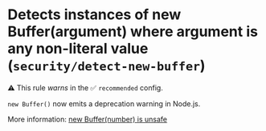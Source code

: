 # Detects instances of new Buffer(argument) where argument is any non-literal value (`security/detect-new-buffer`)

⚠️ This rule _warns_ in the ✅ `recommended` config.

<!-- end auto-generated rule header -->

`new Buffer()` now emits a deprecation warning in Node.js.

More information: [new Buffer(number) is unsafe](https://github.com/nodejs/node/issues/4660)
